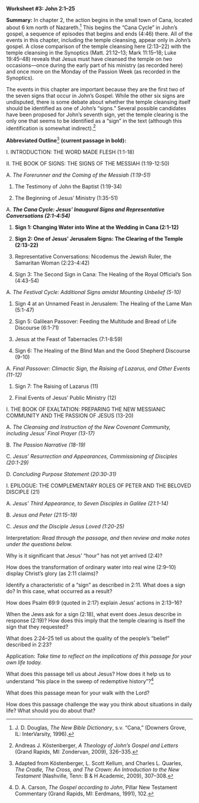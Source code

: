 **Worksheet \#3: John 2:1–25**

**Summary:** In chapter 2, the action begins in the small town of Cana, located about 6 km north of Nazareth.[^1] This begins the “Cana Cycle” in John’s gospel, a sequence of episodes that begins and ends (4:46) there. All of the events in this chapter, including the temple cleansing, appear only in John’s gospel. A close comparison of the temple cleansing here (2:13–22) with the temple cleansing in the Synoptics (Matt. 21:12–13; Mark 11:15–18; Luke 19:45–48) reveals that Jesus must have cleansed the temple on *two* occasions—once during the early part of his ministry (as recorded here) and once more on the Monday of the Passion Week (as recorded in the Synoptics).

The events in this chapter are important because they are the first two of the seven signs that occur in John’s Gospel. While the other six signs are undisputed, there is some debate about whether the temple cleansing itself should be identified as one of John’s “signs.” Several possible candidates have been proposed for John’s seventh sign, yet the temple clearing is the only one that seems to be identified as a “sign” in the text (although this identification is somewhat indirect).[^2]

**Abbreviated Outline**[^3] **(current passage in bold):**

I.  INTRODUCTION: THE WORD MADE FLESH (1:1-18)

II. THE BOOK OF SIGNS: THE SIGNS OF THE MESSIAH (1:19-12:50)

<!-- -->

A.  *The Forerunner and the Coming of the Messiah (1:19-51)*

<!-- -->

1.  The Testimony of John the Baptist (1:19-34)

2.  The Beginning of Jesus’ Ministry (1:35-51)

<!-- -->

A.  ***The Cana Cycle: Jesus’ Inaugural Signs and Representative Conversations (2:1-4:54)***

<!-- -->

1.  **Sign 1: Changing Water into Wine at the Wedding in Cana (2:1-12)**

2.  **Sign 2: One of Jesus’ Jerusalem Signs: The Clearing of the Temple (2:13-22)**

3.  Representative Conversations: Nicodemus the Jewish Ruler, the Samaritan Woman (2:23-4:42)

4.  Sign 3: The Second Sign in Cana: The Healing of the Royal Official’s Son (4:43-54)

<!-- -->

A.  *The Festival Cycle: Additional Signs amidst Mounting Unbelief (5-10)*

<!-- -->

1.  Sign 4 at an Unnamed Feast in Jerusalem: The Healing of the Lame Man (5:1-47)

2.  Sign 5: Galilean Passover: Feeding the Multitude and Bread of Life Discourse (6:1-71)

3.  Jesus at the Feast of Tabernacles (7:1-8:59)

4.  Sign 6: The Healing of the Blind Man and the Good Shepherd Discourse (9-10)

<!-- -->

A.  *Final Passover: Climactic Sign, the Raising of Lazarus, and Other Events (11-12)*

<!-- -->

1.  Sign 7: The Raising of Lazarus (11)

2.  Final Events of Jesus’ Public Ministry (12)

<!-- -->

I.  THE BOOK OF EXALTATION: PREPARING THE NEW MESSIANIC COMMUNITY AND THE PASSION OF JESUS (13-20)

<!-- -->

A.  *The Cleansing and Instruction of the New Covenant Community, including Jesus’ Final Prayer (13-17)*

B.  *The Passion Narrative (18-19)*

C.  *Jesus’ Resurrection and Appearances, Commissioning of Disciples (20:1-29)*

D.  *Concluding Purpose Statement (20:30-31)*

<!-- -->

I.  EPILOGUE: THE COMPLEMENTARY ROLES OF PETER AND THE BELOVED DISCIPLE (21)

<!-- -->

A.  *Jesus’ Third Appearance, to Seven Disciples in Galilee (21:1-14)*

B.  *Jesus and Peter (21:15-19)*

C.  *Jesus and the Disciple Jesus Loved (1:20-25)*

Interpretation: *Read through the passage, and then review and make notes under the questions below.*

Why is it significant that Jesus’ “hour” has not yet arrived (2:4)?

How does the transformation of ordinary water into real wine (2:9–10) display Christ’s glory (as 2:11 claims)?

Identify a characteristic of a “sign” as described in 2:11. What does a sign do? In this case, what occurred as a result?

How does Psalm 69:9 (quoted in 2:17) explain Jesus’ actions in 2:13–16?

When the Jews ask for a sign (2:18), what event does Jesus describe in response (2:19)? How does this imply that the temple clearing is itself the sign that they requested?

What does 2:24–25 tell us about the quality of the people’s “belief” described in 2:23?

Application: *Take time to reflect on the implications of this passage for your own life today.*

What does this passage tell us about Jesus? How does it help us to understand “his place in the sweep of redemptive history”?[^4]

What does this passage mean for your walk with the Lord?

How does this passage challenge the way you think about situations in daily life? What should you do about that?

[^1]: J. D. Douglas, *The New Bible Dictionary*, s.v. “Cana,” (Downers Grove, IL: InterVarsity, 1996).

[^2]: Andreas J. Köstenberger, *A Theology of John’s Gospel and Letters* (Grand Rapids, MI: Zondervan, 2009), 326–335.

[^3]: Adapted from Köstenberger, L. Scott Kellum, and Charles L. Quarles, *The Cradle, The Cross, and The Crown: An Introduction to the New Testament* (Nashville, Tenn: B & H Academic, 2009), 307–308.

[^4]: D. A. Carson, *The Gospel according to John*, Pillar New Testament Commentary (Grand Rapids, MI: Eerdmans, 1991), 102.
